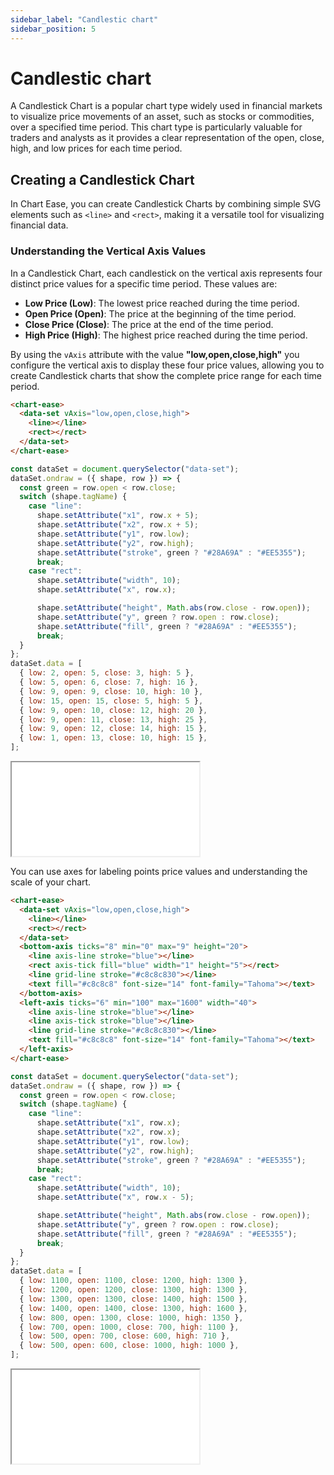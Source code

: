 ```yaml
---
sidebar_label: "Candlestic chart"
sidebar_position: 5
---
```


# Candlestic chart

A Candlestick Chart is a popular chart type widely used in financial markets to visualize price movements of an asset, such as stocks or commodities, over a specified time period. This chart type is particularly valuable for traders and analysts as it provides a clear representation of the open, close, high, and low prices for each time period.

## Creating a Candlestick Chart

In Chart Ease, you can create Candlestick Charts by combining simple SVG elements such as `<line>` and `<rect>`, making it a versatile tool for visualizing financial data.

### Understanding the Vertical Axis Values

In a Candlestick Chart, each candlestick on the vertical axis represents four distinct price values for a specific time period. These values are:

- **Low Price (Low)**: The lowest price reached during the time period.
- **Open Price (Open)**: The price at the beginning of the time period.
- **Close Price (Close)**: The price at the end of the time period.
- **High Price (High)**: The highest price reached during the time period.

By using the `vAxis` attribute with the value **"low,open,close,high"** you configure the vertical axis to display these four price values, allowing you to create Candlestick charts that show the complete price range for each time period.

```html
<chart-ease>
  <data-set vAxis="low,open,close,high">
    <line></line>
    <rect></rect>
  </data-set>
</chart-ease>
```

```javascript
const dataSet = document.querySelector("data-set");
dataSet.ondraw = ({ shape, row }) => {
  const green = row.open < row.close;
  switch (shape.tagName) {
    case "line":
      shape.setAttribute("x1", row.x + 5);
      shape.setAttribute("x2", row.x + 5);
      shape.setAttribute("y1", row.low);
      shape.setAttribute("y2", row.high);
      shape.setAttribute("stroke", green ? "#28A69A" : "#EE5355");
      break;
    case "rect":
      shape.setAttribute("width", 10);
      shape.setAttribute("x", row.x);

      shape.setAttribute("height", Math.abs(row.close - row.open));
      shape.setAttribute("y", green ? row.open : row.close);
      shape.setAttribute("fill", green ? "#28A69A" : "#EE5355");
      break;
  }
};
dataSet.data = [
  { low: 2, open: 5, close: 3, high: 5 },
  { low: 5, open: 6, close: 7, high: 16 },
  { low: 9, open: 9, close: 10, high: 10 },
  { low: 15, open: 15, close: 5, high: 5 },
  { low: 9, open: 10, close: 12, high: 20 },
  { low: 9, open: 11, close: 13, high: 25 },
  { low: 9, open: 12, close: 14, high: 15 },
  { low: 1, open: 13, close: 10, high: 15 },
];
```

<iframe src="/samples/chart-types/candlestick.html" style={{ width: '250px', height: '250px' }}></iframe>

You can use axes for labeling points price values and understanding the scale of your chart.

```html
<chart-ease>
  <data-set vAxis="low,open,close,high">
    <line></line>
    <rect></rect>
  </data-set>
  <bottom-axis ticks="8" min="0" max="9" height="20">
    <line axis-line stroke="blue"></line>
    <rect axis-tick fill="blue" width="1" height="5"></rect>
    <line grid-line stroke="#c8c8c830"></line>
    <text fill="#c8c8c8" font-size="14" font-family="Tahoma"></text>
  </bottom-axis>
  <left-axis ticks="6" min="100" max="1600" width="40">
    <line axis-line stroke="blue"></line>
    <line axis-tick stroke="blue"></line>
    <line grid-line stroke="#c8c8c830"></line>
    <text fill="#c8c8c8" font-size="14" font-family="Tahoma"></text>
  </left-axis>
</chart-ease>
```

```javascript
const dataSet = document.querySelector("data-set");
dataSet.ondraw = ({ shape, row }) => {
  const green = row.open < row.close;
  switch (shape.tagName) {
    case "line":
      shape.setAttribute("x1", row.x);
      shape.setAttribute("x2", row.x);
      shape.setAttribute("y1", row.low);
      shape.setAttribute("y2", row.high);
      shape.setAttribute("stroke", green ? "#28A69A" : "#EE5355");
      break;
    case "rect":
      shape.setAttribute("width", 10);
      shape.setAttribute("x", row.x - 5);

      shape.setAttribute("height", Math.abs(row.close - row.open));
      shape.setAttribute("y", green ? row.open : row.close);
      shape.setAttribute("fill", green ? "#28A69A" : "#EE5355");
      break;
  }
};
dataSet.data = [
  { low: 1100, open: 1100, close: 1200, high: 1300 },
  { low: 1200, open: 1200, close: 1300, high: 1300 },
  { low: 1300, open: 1300, close: 1400, high: 1500 },
  { low: 1400, open: 1400, close: 1300, high: 1600 },
  { low: 800, open: 1300, close: 1000, high: 1350 },
  { low: 700, open: 1000, close: 700, high: 1100 },
  { low: 500, open: 700, close: 600, high: 710 },
  { low: 500, open: 600, close: 1000, high: 1000 },
];
```

<iframe src="/samples/axes/candlestick-axes.html" style={{ width: '250px', height: '250px' }}></iframe>
